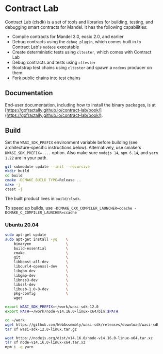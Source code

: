 # Contract Lab

Contract Lab (clsdk) is a set of tools and libraries for building, testing, and debugging smart contracts for Mandel. It has the following capabilities:

* Compile contracts for Mandel 3.0, eosio 2.0, and earlier
* Debug contracts using the `debug_plugin`, which comes built in to Contract Lab's `nodeos` executable
* Create deterministic tests using `cltester`, which comes with Contract Lab
* Debug contracts and tests using `cltester`
* Bootstrap test chains using `cltester` and spawn a `nodeos` producer on them
* Fork public chains into test chains

## Documentation

End-user documentation, including how to install the binary packages, is at [https://gofractally.github.io/contract-lab/book/](https://gofractally.github.io/contract-lab/book/).

## Build

Set the `WASI_SDK_PREFIX` environment variable before building (see architecture-specific instructions below). Alternatively, use cmake's `-DWASI_SDK_PREFIX=....` option. Also make sure `nodejs 14`, `npm 6.14`, and `yarn 1.22` are in your path.

```sh
git submodule update --init --recursive
mkdir build
cd build
cmake -DCMAKE_BUILD_TYPE=Release ..
make -j
ctest -j
```

The built product lives in `build/clsdk`.

To speed up builds, use `-DCMAKE_CXX_COMPILER_LAUNCHER=ccache -DCMAKE_C_COMPILER_LAUNCHER=ccache`

### Ubuntu 20.04

```sh
sudo apt-get update
sudo apt-get install -yq    \
    binaryen                \
    build-essential         \
    cmake                   \
    git                     \
    libboost-all-dev        \
    libcurl4-openssl-dev    \
    libgbm-dev              \
    libgmp-dev              \
    libnss3-dev             \
    libssl-dev              \
    libusb-1.0-0-dev        \
    pkg-config              \
    wget

export WASI_SDK_PREFIX=~/work/wasi-sdk-12.0
export PATH=~/work/node-v14.16.0-linux-x64/bin:$PATH

cd ~/work
wget https://github.com/WebAssembly/wasi-sdk/releases/download/wasi-sdk-12/wasi-sdk-12.0-linux.tar.gz
tar xf wasi-sdk-12.0-linux.tar.gz

wget https://nodejs.org/dist/v14.16.0/node-v14.16.0-linux-x64.tar.xz
tar xf node-v14.16.0-linux-x64.tar.xz
npm i -g yarn
```
